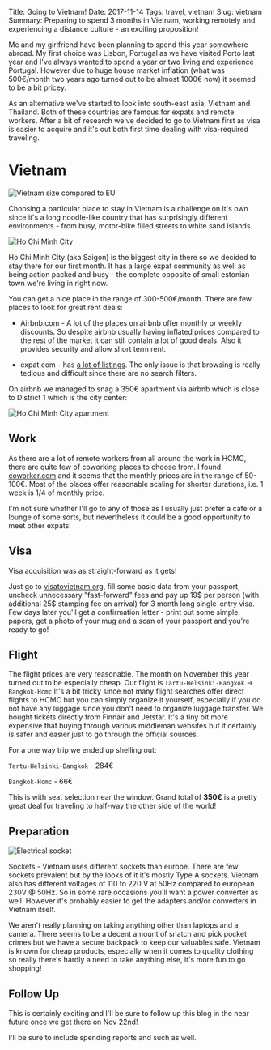 Title: Going to Vietnam!
Date: 2017-11-14
Tags: travel, vietnam
Slug: vietnam
Summary: Preparing to spend 3 months in Vietnam, working remotely and experiencing a distance culture - an exciting proposition!

Me and my girlfriend have been planning to spend this year somewhere abroad.
My first choice was Lisbon, Portugal as we have visited Porto last year and
I've always wanted to spend a year or two living and experience Portugal.
However due to huge house market inflation (what was 500€/month two years ago
turned out to be almost 1000€ now) it seemed to be a bit pricey.

As an alternative we've started to look into south-east asia, Vietnam and Thailand.
Both of these countries are famous for expats and remote workers. After a bit of
research we've decided to go to Vietnam first as visa is easier to acquire and it's
out both first time dealing with visa-required traveling.

# Vietnam

![Vietnam size compared to EU]({filename}/images/vietnam_scale.png)

Choosing a particular place to stay in Vietnam is a challenge on it's own since it's
a long noodle-like country that has surprisingly different environments - from busy,
motor-bike filled streets to white sand islands.

![Ho Chi Minh City]({filename}/images/hcmc.jpg)

Ho Chi Minh City (aka Saigon) is the biggest city in there so we decided to stay there for our
first month. It has a large expat community as well as being action packed and busy -
the complete opposite of small estonian town we're living in right now.

You can get a nice place in the range of 300-500€/month. There are few places to look
for great rent deals:

* Airbnb.com - A lot of the places on airbnb offer monthly or weekly discounts. So despite
airbnb usually having inflated prices compared to the rest of the market it can still contain
a lot of good deals. Also it provides security and allow short term rent.

* expat.com - has [a lot of listings](http://www.expat.com/en/housing/asia/vietnam/ho-chi-minh-city/).
The only issue is that browsing is really tedious and difficult since there are no search filters.

On airbnb we managed to snag a 350€ apartment via airbnb which is close to District 1 which is the city center:

![Ho Chi Minh City apartment]({filename}/images/hcmc_apt.jpg)

## Work

As there are a lot of remote workers from all around the work in HCMC, there are quite few of
coworking places to choose from.
I found [coworker.com](https://www.coworker.com/vietnam/ho-chi-minh-city) and it seems that the monthly
prices are in the range of 50-100€. Most of the places offer reasonable scaling for shorter durations,
i.e. 1 week is 1/4 of monthly price.

I'm not sure whether I'll go to any of those as I usually just prefer a cafe or a lounge of some sorts,
but nevertheless it could be a good opportunity to meet other expats!

## Visa

Visa acquisition was as straight-forward as it gets!

Just go to [visatovietnam.org](https://www.visatovietnam.org/), fill some basic data from your passport,
uncheck unnecessary "fast-forward" fees and pay up 19$ per person (with additional 25$ stamping fee on arrival)
for 3 month long single-entry visa. Few days later you'll get a confirmation letter - print out some simple papers,
get a photo of your mug and a scan of your passport and you're ready to go!

## Flight

The flight prices are very reasonable. The month on November this year turned out to be especially cheap.
Our flight is `Tartu-Helsinki-Bangkok` -> `Bangkok-Hcmc`
It's a bit tricky since not many flight searches offer direct flights to HCMC but you can simply organize it
yourself, especially if you do not have any luggage since you don't need to organize luggage transfer.
We bought tickets directly from Finnair and Jetstar. It's a tiny bit more expensive that buying through
various middleman websites but it certainly is safer and easier just to go through the official sources.

For a one way trip we ended up shelling out:

`Tartu-Helsinki-Bangkok` - 284€

`Bangkok-Hcmc` - 66€

This is with seat selection near the window.
Grand total of __350€__ is a pretty great deal for traveling to half-way the other side of the world!

## Preparation

![Electrical socket]({filename}/images/vietnam_socket.jpg)

Sockets - Vietnam uses different sockets than europe. There are few sockets prevalent but by the looks
of it it's mostly Type A sockets. Vietnam also has different voltages of 110 to 220 V at 50Hz compared to
european 230V @ 50Hz. So in some rare occasions you'll want a power converter as well. However it's probably
easier to get the adapters and/or converters in Vietnam itself.

We aren't really planning on taking anything other than laptops and a camera. There seems to be a decent
amount of snatch and pick pocket crimes but we have a secure backpack to keep our valuables safe.
Vietnam is known for cheap products, especially when it comes to quality clothing so really there's
hardly a need to take anything else, it's more fun to go shopping!


## Follow Up

This is certainly exciting and I'll be sure to follow up this blog in the near future once we get there on Nov 22nd!

I'll be sure to include spending reports and such as well.



